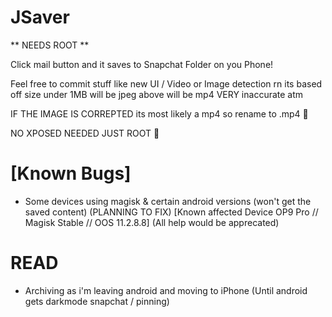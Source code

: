 # JSaver

** NEEDS ROOT **

Click mail button and it saves to Snapchat Folder on you Phone!

Feel free to commit stuff like new UI / Video or Image detection rn its based off size under 1MB will be jpeg above will be mp4 VERY inaccurate atm

IF THE IMAGE IS CORREPTED its most likely a mp4 so rename to .mp4 🍎


NO XPOSED NEEDED JUST ROOT 🥳


# [Known Bugs]
- Some devices using magisk & certain android versions (won't get the saved content) (PLANNING TO FIX) [Known affected Device OP9 Pro // Magisk Stable // OOS 11.2.8.8] (All help would be apprecated)


# READ
- Archiving as i'm leaving android and moving to iPhone (Until android gets darkmode snapchat / pinning)
